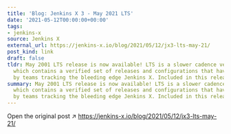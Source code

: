 ```yaml
---
title: 'Blog: Jenkins X 3 - May 2021 LTS'
date: '2021-05-12T00:00:00+00:00'
tags:
- jenkins-x
source: Jenkins X
external_url: https://jenkins-x.io/blog/2021/05/12/jx3-lts-may-21/
post_kind: link
draft: false
tldr: May 2001 LTS release is now available! LTS is a slower cadence version stream
  which contains a verified set of releases and configurations that have been used
  by teams tracking the bleeding edge Jenkins X. Included in this release:.
summary: May 2001 LTS release is now available! LTS is a slower cadence version stream
  which contains a verified set of releases and configurations that have been used
  by teams tracking the bleeding edge Jenkins X. Included in this release:.
---
```

Open the original post ↗ https://jenkins-x.io/blog/2021/05/12/jx3-lts-may-21/
